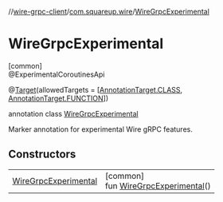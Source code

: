 //[wire-grpc-client](../../../index.md)/[com.squareup.wire](../index.md)/[WireGrpcExperimental](index.md)

# WireGrpcExperimental

[common]\
@ExperimentalCoroutinesApi

@[Target](https://kotlinlang.org/api/latest/jvm/stdlib/kotlin.annotation/-target/index.html)(allowedTargets = [[AnnotationTarget.CLASS](https://kotlinlang.org/api/latest/jvm/stdlib/kotlin.annotation/-annotation-target/-c-l-a-s-s/index.html), [AnnotationTarget.FUNCTION](https://kotlinlang.org/api/latest/jvm/stdlib/kotlin.annotation/-annotation-target/-f-u-n-c-t-i-o-n/index.html)])

annotation class [WireGrpcExperimental](index.md)

Marker annotation for experimental Wire gRPC features.

## Constructors

| | |
|---|---|
| [WireGrpcExperimental](-wire-grpc-experimental.md) | [common]<br>fun [WireGrpcExperimental](-wire-grpc-experimental.md)() |
